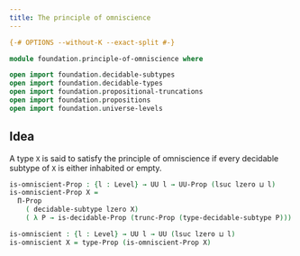 ```yaml
---
title: The principle of omniscience
---
```


```agda
{-# OPTIONS --without-K --exact-split #-}

module foundation.principle-of-omniscience where

open import foundation.decidable-subtypes
open import foundation.decidable-types
open import foundation.propositional-truncations
open import foundation.propositions
open import foundation.universe-levels
```

## Idea

A type `X` is said to satisfy the principle of omniscience if every decidable subtype of `X` is either inhabited or empty.

```agda
is-omniscient-Prop : {l : Level} → UU l → UU-Prop (lsuc lzero ⊔ l)
is-omniscient-Prop X =
  Π-Prop
    ( decidable-subtype lzero X)
    ( λ P → is-decidable-Prop (trunc-Prop (type-decidable-subtype P)))

is-omniscient : {l : Level} → UU l → UU (lsuc lzero ⊔ l)
is-omniscient X = type-Prop (is-omniscient-Prop X)
```
